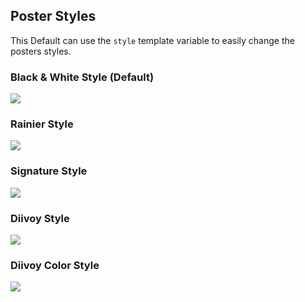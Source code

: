 ## Poster Styles

This Default can use the `style` template variable to easily change the posters styles.

### Black & White Style (Default)

![](../images/person_bw.png)

### Rainier Style

![](../images/person_rainier.png)

### Signature Style

![](../images/person_signature.png)

### Diivoy Style

![](../images/person_diivoy.png)

### Diivoy Color Style

![](../images/person_diivoycolor.png)
